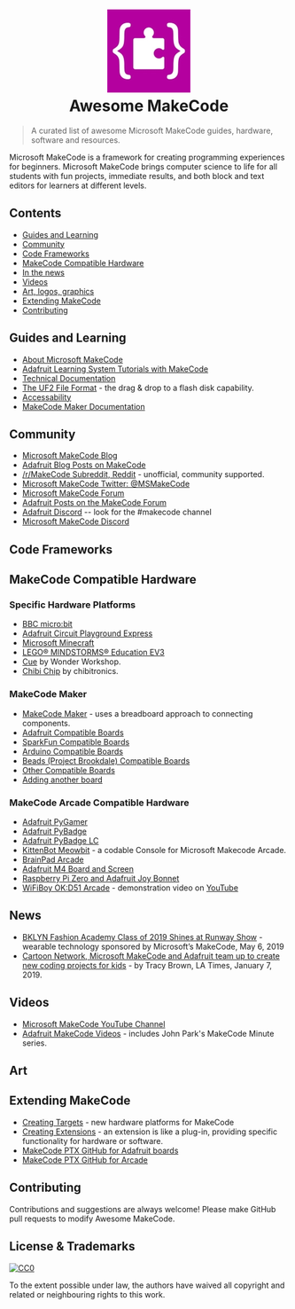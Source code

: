 <h1 align="center">
  <img width="150" src="https://github.com/adafruit/awesome-makecode/blob/master/assets/MakeCodeLogo.jpg" alt="Awesome Feather"><br>Awesome MakeCode
</h1>

> A curated list of awesome Microsoft MakeCode guides, hardware, software and resources.

Microsoft MakeCode is a framework for creating programming experiences for beginners. Microsoft MakeCode brings computer science to life for all students with fun projects, immediate results, and both block and text editors for learners at different levels.

## Contents

- [Guides and Learning](#guides-and-learning)
- [Community](#community)
- [Code Frameworks](#code-frameworks)
- [MakeCode Compatible Hardware](#makecode-compatible-hardware)
- [In the news](#news)
- [Videos](#videos)
- [Art, logos, graphics](#art)
- [Extending MakeCode](#extending-makecode)
- [Contributing](#contributing)

## Guides and Learning
- [About Microsoft MakeCode](https://makecode.com/about)
- [Adafruit Learning System Tutorials with MakeCode](https://learn.adafruit.com/search?q=MakeCode)
- [Technical Documentation](https://makecode.com/docs)
- [The UF2 File Format](https://github.com/microsoft/uf2) - the drag & drop to a flash disk capability.
- [Accessability](https://makecode.com/accessibility)
- [MakeCode Maker Documentation](https://maker.makecode.com/docs)

## Community
- [Microsoft MakeCode Blog](https://makecode.com/blog)
- [Adafruit Blog Posts on MakeCode](https://blog.adafruit.com/?s=MakeCode)
- [/r/MakeCode Subreddit, Reddit](https://www.reddit.com/r/MakeCode/) - unofficial, community supported.
- [Microsoft MakeCode Twitter: @MSMakeCode](https://twitter.com/msmakecode)
- [Microsoft MakeCode Forum](https://forum.makecode.com/)
- [Adafruit Posts on the MakeCode Forum](https://forum.makecode.com/search?q=adafruit%20order%3Alatest)
- [Adafruit Discord](https://adafru.it/discord) -- look for the #makecode channel
- [Microsoft MakeCode Discord](https://aka.ms/makecodecommunity)


## Code Frameworks


## MakeCode Compatible Hardware

### Specific Hardware Platforms
- [BBC micro:bit](https://makecode.microbit.org/)
- [Adafruit Circuit Playground Express](https://makecode.adafruit.com/)
- [Microsoft Minecraft](https://minecraft.makecode.com/)
- [LEGO® MINDSTORMS® Education EV3](https://makecode.mindstorms.com/)
- [Cue](https://www.makewonder.com/cue_the_cleverbot/explore) by Wonder Workshop.
- [Chibi Chip](https://makecode.chibitronics.com/) by chibitronics.

### MakeCode Maker
- [MakeCode Maker](https://maker.makecode.com/) - uses a breadboard approach to connecting components.
- [Adafruit Compatible Boards](https://maker.makecode.com/boards/adafruit)
- [SparkFun Compatible Boards](https://maker.makecode.com/boards/sparkfun)
- [Arduino Compatible Boards](https://maker.makecode.com/boards/arduino)
- [Beads (Project Brookdale) Compatible Boards](https://maker.makecode.com/boards/beads)
- [Other Compatible Boards](https://maker.makecode.com/boards/misc)
- [Adding another board](https://maker.makecode.com/boards/add-a-new-board)

### MakeCode Arcade Compatible Hardware
- [Adafruit PyGamer](https://www.adafruit.com/product/4242)
- [Adafruit PyBadge](https://www.adafruit.com/product/4200)
- [Adafruit PyBadge LC](https://www.adafruit.com/product/3939)
- [KittenBot Meowbit](https://www.kittenbot.cc/products/meowbit-codable-console-for-microsoft-makecode-arcade) - a codable Console for Microsoft Makecode Arcade.
- [BrainPad Arcade](https://brainpad.com/arcade/how-it-works)
- [Adafruit M4 Board and Screen](https://learn.adafruit.com/makecode-arcade-with-samd51-m4)
- [Raspberry Pi Zero and Adafruit Joy Bonnet](https://learn.adafruit.com/makecode-arcade-with-raspberry-pi-zero)
- [WiFiBoy OK:D51 Arcade](https://wifiboy.org/) - demonstration video on [YouTube](https://www.youtube.com/watch?v=irrZHRrMRgw)

## News
- [BKLYN Fashion Academy Class of 2019 Shines at Runway Show](https://bklyner.com/bklyn-fashion-academy-class-of-2019-shines-at-runway-show/) - wearable technology sponsored by Microsoft’s MakeCode, May 6, 2019
- [Cartoon Network, Microsoft MakeCode and Adafruit team up to create new coding projects for kids](https://www.latimes.com/entertainment/herocomplex/la-et-hc-cartoon-network-microsoft-adafruit-coding-20190107-story.html) - by Tracy Brown, LA Times, January 7, 2019.

## Videos
- [Microsoft MakeCode YouTube Channel](https://www.youtube.com/channel/UCye7YlvFUUQ1dSy0WZZ1T_Q)
- [Adafruit MakeCode Videos](https://www.youtube.com/user/adafruit/search?query=Makecode) - includes John Park's MakeCode Minute series.

## Art

## Extending MakeCode
- [Creating Targets](https://makecode.com/target-creation) - new hardware platforms for MakeCode
- [Creating Extensions](https://makecode.com/extensions) - an extension is like a plug-in, providing specific functionality for hardware or software.
- [MakeCode PTX GitHub for Adafruit boards](https://github.com/microsoft/pxt-adafruit) 
- [MakeCode PTX GitHub for Arcade](https://github.com/microsoft/pxt-arcade)

## Contributing

Contributions and suggestions are always welcome! Please make GitHub pull requests to modify Awesome MakeCode.

## License & Trademarks

[![CC0](http://mirrors.creativecommons.org/presskit/buttons/88x31/svg/cc-zero.svg)](https://creativecommons.org/publicdomain/zero/1.0/)

To the extent possible under law, the authors have waived all copyright and related or neighbouring rights to this work.
